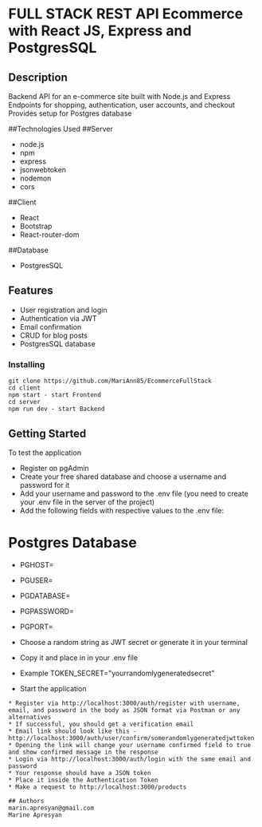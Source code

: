 # FULL STACK REST API Ecommerce with React JS, Express and PostgresSQL

## Description

Backend API for an e-commerce site built with Node.js and Express
Endpoints for shopping, authentication, user accounts, and checkout
Provides setup for Postgres database

##Technologies Used
##Server
* node.js 
* npm 
* express 
* jsonwebtoken 
* nodemon 
* cors 

##Client
* React
* Bootstrap
* React-router-dom

##Database
* PostgresSQL

## Features
* User registration and login
* Authentication via JWT
* Email confirmation
* CRUD for blog posts
* PostgresSQL database

### Installing

```
git clone https://github.com/MariAnn85/EcommerceFullStack
cd client
npm start - start Frontend
cd server
npm run dev - start Backend

```

## Getting Started

To test the application

* Register on pgAdmin
* Create your free shared database and choose a username and password for it
* Add your username and password to the .env file (you need to create your .env file in the server of the project)
* Add the following fields with respective values to the .env file:

# Postgres Database
* PGHOST=
* PGUSER=
* PGDATABASE=
* PGPASSWORD=
* PGPORT=
  
* Choose a random string as JWT secret or generate it in your terminal
* Copy it and place in in your .env file
* Example
TOKEN_SECRET="yourrandomlygeneratedsecret"
* Start the application
```
* Register via http://localhost:3000/auth/register with username, email, and password in the body as JSON format via Postman or any alternatives
* If successful, you should get a verification email
* Email link should look like this - http://localhost:3000/auth/user/confirm/somerandomlygeneratedjwttoken
* Opening the link will change your username confirmed field to true and show confirmed message in the response
* Login via http://localhost:3000/auth/login with the same email and password
* Your response should have a JSON token
* Place it inside the Authentication Token 
* Make a request to http://localhost:3000/products

## Authors
marin.apresyan@gmail.com
Marine Apresyan
